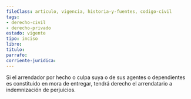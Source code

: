 ```yaml
---
fileClass: articulo, vigencia, historia-y-fuentes, codigo-civil
tags:
- derecho-civil
- derecho-privado
estado: vigente
tipo: inciso
libro:
titulo:
parrafo:
corriente-juridica:
---
```

Si el arrendador por hecho o culpa suya o de sus agentes o dependientes es constituido en mora de entregar, tendrá derecho el arrendatario a indemnización de perjuicios.